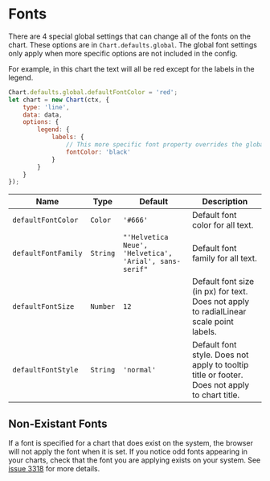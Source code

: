 # Fonts

There are 4 special global settings that can change all of the fonts on the chart. These options are in `Chart.defaults.global`. The global font settings only apply when more specific options are not included in the config.

For example, in this chart the text will all be red except for the labels in the legend.

```javascript
Chart.defaults.global.defaultFontColor = 'red';
let chart = new Chart(ctx, {
    type: 'line',
    data: data,
    options: {
        legend: {
            labels: {
                // This more specific font property overrides the global property
                fontColor: 'black'
            }
        }
    }
});
```

| Name | Type | Default | Description
| ---- | ---- | ------- | -----------
| `defaultFontColor` | `Color` | `'#666'` | Default font color for all text.
| `defaultFontFamily` | `String` | `"'Helvetica Neue', 'Helvetica', 'Arial', sans-serif"` | Default font family for all text.
| `defaultFontSize` | `Number` | `12` | Default font size (in px) for text. Does not apply to radialLinear scale point labels.
| `defaultFontStyle` | `String` | `'normal'` | Default font style. Does not apply to tooltip title or footer. Does not apply to chart title.

## Non-Existant Fonts

If a font is specified for a chart that does exist on the system, the browser will not apply the font when it is set. If you notice odd fonts appearing in your charts, check that the font you are applying exists on your system. See [issue 3318](https://github.com/chartjs/Chart.js/issues/3318) for more details.
